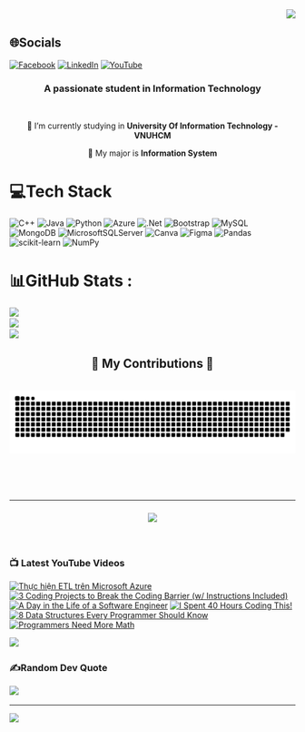 <img align="right" src="https://visitor-badge.laobi.icu/badge?page_id=Hungpm267.Hungpm267" />

<br/>

## 🌐Socials
[![Facebook](https://img.shields.io/badge/Facebook-%231877F2.svg?logo=Facebook&logoColor=white)](https://facebook.com/https://www.facebook.com/hungpm267) [![LinkedIn](https://img.shields.io/badge/LinkedIn-%230077B5.svg?logo=linkedin&logoColor=white)](https://linkedin.com/in/https://www.linkedin.com/in/hungpm267) [![YouTube](https://img.shields.io/badge/YouTube-%23FF0000.svg?logo=YouTube&logoColor=white)](https://youtube.com/c/https://www.youtube.com/@hungmanh2607) 

<h3 align="center">A passionate student in Information Technology</h3>

<br/>

<div align="center">
 
 🔭 I’m currently studying in **University Of Information Technology - VNUHCM**
 
 🌱 My major is **Information System**
 
 </div>
 
# 💻Tech Stack
![C++](https://img.shields.io/badge/c++-%2300599C.svg?style=flat&logo=c%2B%2B&logoColor=white) ![Java](https://img.shields.io/badge/java-%23ED8B00.svg?style=flat&logo=java&logoColor=white) ![Python](https://img.shields.io/badge/python-3670A0?style=flat&logo=python&logoColor=ffdd54) ![Azure](https://img.shields.io/badge/azure-%230072C6.svg?style=flat&logo=azure-devops&logoColor=white) ![.Net](https://img.shields.io/badge/.NET-5C2D91?style=flat&logo=.net&logoColor=white) ![Bootstrap](https://img.shields.io/badge/bootstrap-%23563D7C.svg?style=flat&logo=bootstrap&logoColor=white) ![MySQL](https://img.shields.io/badge/mysql-%2300f.svg?style=flat&logo=mysql&logoColor=white) ![MongoDB](https://img.shields.io/badge/MongoDB-%234ea94b.svg?style=flat&logo=mongodb&logoColor=white) ![MicrosoftSQLServer](https://img.shields.io/badge/Microsoft%20SQL%20Sever-CC2927?style=flat&logo=microsoft%20sql%20server&logoColor=white) ![Canva](https://img.shields.io/badge/Canva-%2300C4CC.svg?style=flat&logo=Canva&logoColor=white) 	![Figma](https://img.shields.io/badge/figma-%23F24E1E.svg?style=flat&logo=figma&logoColor=white) ![Pandas](https://img.shields.io/badge/pandas-%23150458.svg?style=flat&logo=pandas&logoColor=white) ![scikit-learn](https://img.shields.io/badge/scikit--learn-%23F7931E.svg?style=flat&logo=scikit-learn&logoColor=white) ![NumPy](https://img.shields.io/badge/numpy-%23013243.svg?style=flat&logo=numpy&logoColor=white)
# 📊GitHub Stats :
![](https://github-readme-stats.vercel.app/api?username=Hungpm267&theme=calm&hide_border=true&include_all_commits=true&count_private=true)<br/>
![](https://github-readme-streak-stats.herokuapp.com/?user=Hungpm267&theme=calm&hide_border=true)<br/>
![](https://github-readme-stats.vercel.app/api/top-langs/?username=Hungpm267&theme=calm&hide_border=true&include_all_commits=true&count_private=true&layout=compact)

<div align="center">
  <h2>🐍 My Contributions 🐍</h2>
  <br>
  <img alt="snake eating my contributions" src="https://raw.githubusercontent.com/buubuu203/buubuu203/output/github-contribution-grid-snake.svg" />
  
  <br/><br/><br/>
</div>


<hr/>

<h3 align="center">
    <img src="https://readme-typing-svg.herokuapp.com/?font=Righteous&size=25&center=true&vCenter=true&width=500&height=70&duration=4000&lines=Thanks+for+visiting!+✌️;+Shoot+me+a+message+on+Linkedin!;I'm+always+down+to+collab+:)">
</h3>

<br/>

### 📺 Latest YouTube Videos

<!-- BEGIN YOUTUBE-CARDS -->
[![Thực hiện ETL trên Microsoft Azure](https://ytcards.demolab.com/?id=VA2RS9WN9us&title=This+is+Why+You+Don%27t+Roll+Your+Own+Auth&lang=en&timestamp=1732287637&background_color=%230d1117&title_color=%23ffffff&stats_color=%23dedede&max_title_lines=1&width=250&border_radius=5&duration=981 "Thực hiện ETL trên Microsoft Azure")](https://youtu.be/3wUCPwyJahM?si=MtG_6kKSqWTP3B6r)
[![3 Coding Projects to Break the Coding Barrier (w/ Instructions Included)](https://ytcards.demolab.com/?id=zX4u3SudI-0&title=3+Coding+Projects+to+Break+the+Coding+Barrier+%28w%2F+Instructions+Included%29&lang=en&timestamp=1730728856&background_color=%230d1117&title_color=%23ffffff&stats_color=%23dedede&max_title_lines=1&width=250&border_radius=5&duration=1343 "3 Coding Projects to Break the Coding Barrier (w/ Instructions Included)")](https://www.youtube.com/watch?v=zX4u3SudI-0)
[![A Day in the Life of a Software Engineer](https://ytcards.demolab.com/?id=WBl31Pyr_M8&title=A+Day+in+the+Life+of+a+Software+Engineer&lang=en&timestamp=1730376039&background_color=%230d1117&title_color=%23ffffff&stats_color=%23dedede&max_title_lines=1&width=250&border_radius=5&duration=2259 "A Day in the Life of a Software Engineer")](https://www.youtube.com/watch?v=WBl31Pyr_M8)
[![I Spent 40 Hours Coding This!](https://ytcards.demolab.com/?id=e85uJvX5geA&title=I+Spent+40+Hours+Coding+This%21&lang=en&timestamp=1730125816&background_color=%230d1117&title_color=%23ffffff&stats_color=%23dedede&max_title_lines=1&width=250&border_radius=5&duration=606 "I Spent 40 Hours Coding This!")](https://www.youtube.com/watch?v=e85uJvX5geA)
[![8 Data Structures Every Programmer Should Know](https://ytcards.demolab.com/?id=gxdQiBkidWk&title=8+Data+Structures+Every+Programmer+Should+Know&lang=en&timestamp=1727193642&background_color=%230d1117&title_color=%23ffffff&stats_color=%23dedede&max_title_lines=1&width=250&border_radius=5&duration=1029 "8 Data Structures Every Programmer Should Know")](https://www.youtube.com/watch?v=gxdQiBkidWk)
[![Programmers Need More Math](https://ytcards.demolab.com/?id=gHRVhL1fZC0&title=Programmers+Need+More+Math&lang=en&timestamp=1725717641&background_color=%230d1117&title_color=%23ffffff&stats_color=%23dedede&max_title_lines=1&width=250&border_radius=5&duration=317 "Programmers Need More Math")](https://www.youtube.com/watch?v=gHRVhL1fZC0)
<!-- END YOUTUBE-CARDS -->

[<img src="https://custom-icon-badges.demolab.com/badge/-Subscribe%20For%20More-red?style=for-the-badge&logo=video&logoColor=white"/>](https://www.youtube.com/c/fknight?sub_confirmation=1)

### ✍️Random Dev Quote
![](https://quotes-github-readme.vercel.app/api?type=vetical&theme=radical)

---
[![](https://visitcount.itsvg.in/api?id=Hungpm267&icon=0&color=0)](https://visitcount.itsvg.in)
